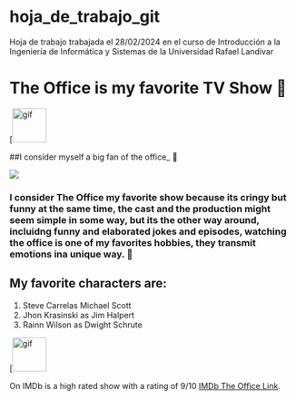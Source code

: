 # hoja_de_trabajo_git
 Hoja de trabajo trabajada el 28/02/2024 en el curso de Introducción a la Ingeniería de Informática y Sistemas de la Universidad Rafael Landivar

# The Office is my favorite TV Show :luggage:

[<img src='https://media.giphy.com/media/BpGWitbFZflfSUYuZ9/giphy.gif?cid=790b7611gu4qmdfxtc9e8kdvqhj8fo43jpzj1bqknltnya61&ep=v1_gifs_search&rid=giphy.gif&ct=g' alt='gif' height='60'>

##I consider myself a big fan of the office_ :star_struck:

![](https://github.com/derekCmorales/hoja_de_trabajo_git/blob/main/the-office.jpg)


### I consider The Office my favorite show because its cringy but funny at the same time, the cast and the production might seem simple in some way, but its the other way around, incluidng funny and elaborated jokes and episodes, watching the office is one of my favorites hobbies, they transmit emotions ina unique way. :thought_balloon:

## My favorite characters are:

1. Steve Carrelas Michael Scott
2. Jhon Krasinski as Jim Halpert
3. Rainn Wilson as Dwight Schrute

[<img src='https://media.giphy.com/media/v1.Y2lkPTc5MGI3NjExZ3U0cW1kZnh0YzllOGtkdnFoajhmbzQzanB6ajFicWtubHRueWE2MSZlcD12MV9naWZzX3NlYXJjaCZjdD1n/IwAZ6dvvvaTtdI8SD5/giphy.gif' alt='gif' height='60'>
   

On IMDb is a high rated show with a rating of 9/10 [IMDb The Office Link](https://www.imdb.com/title/tt0386676/).
